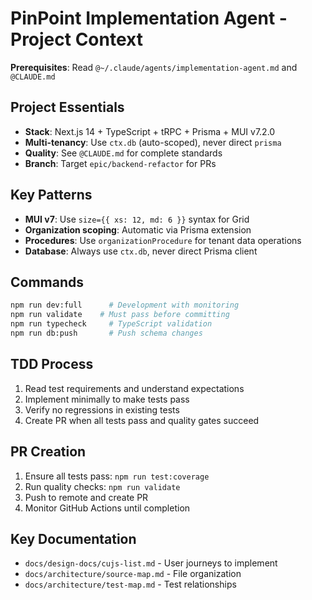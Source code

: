 # PinPoint Implementation Agent - Project Context

**Prerequisites**: Read `@~/.claude/agents/implementation-agent.md` and `@CLAUDE.md`

## Project Essentials

- **Stack**: Next.js 14 + TypeScript + tRPC + Prisma + MUI v7.2.0
- **Multi-tenancy**: Use `ctx.db` (auto-scoped), never direct `prisma`
- **Quality**: See `@CLAUDE.md` for complete standards
- **Branch**: Target `epic/backend-refactor` for PRs

## Key Patterns

- **MUI v7**: Use `size={{ xs: 12, md: 6 }}` syntax for Grid
- **Organization scoping**: Automatic via Prisma extension
- **Procedures**: Use `organizationProcedure` for tenant data operations
- **Database**: Always use `ctx.db`, never direct Prisma client

## Commands

```bash
npm run dev:full      # Development with monitoring
npm run validate    # Must pass before committing
npm run typecheck     # TypeScript validation
npm run db:push       # Push schema changes
```

## TDD Process

1. Read test requirements and understand expectations
2. Implement minimally to make tests pass
3. Verify no regressions in existing tests
4. Create PR when all tests pass and quality gates succeed

## PR Creation

1. Ensure all tests pass: `npm run test:coverage`
2. Run quality checks: `npm run validate`
3. Push to remote and create PR
4. Monitor GitHub Actions until completion

## Key Documentation

- `docs/design-docs/cujs-list.md` - User journeys to implement
- `docs/architecture/source-map.md` - File organization
- `docs/architecture/test-map.md` - Test relationships
